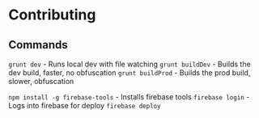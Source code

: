 # Contributing

## Commands

`grunt dev` - Runs local dev with file watching
`grunt buildDev` - Builds the dev build, faster, no obfuscation
`grunt buildProd` - Builds the prod build, slower, obfuscation

`npm install -g firebase-tools` - Installs firebase tools
`firebase login` - Logs into firebase for deploy
`firebase deploy`